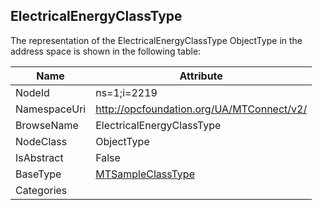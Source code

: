 <!-- objecttype -->
## ElectricalEnergyClassType
  
<!-- end of text -->
The representation of the ElectricalEnergyClassType ObjectType in the address space is shown in the following table:  

|Name|Attribute|
|---|---|
|NodeId|ns=1;i=2219|
|NamespaceUri|http://opcfoundation.org/UA/MTConnect/v2/|
|BrowseName|ElectricalEnergyClassType|
|NodeClass|ObjectType|
|IsAbstract|False|
|BaseType|[MTSampleClassType](../../ObjectTypes/MTSampleClassType/readme.md)|
|Categories||


